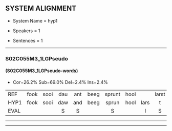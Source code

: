 
## SYSTEM ALIGNMENT

- System Name = hyp1

- Speakers = 1

- Sentences = 1

---

### S02C055M3_1LGPseudo

#### (S02C055M3_1LGPseudo-words)

- Cor=26.2%	Sub=69.0%	Del=2.4%	Ins=2.4%

|  |  |  |  |  |  |  |  |  |  |  |  |  |  |  |  |  |  |  |  |  |  |  |  |  |  |  |  |  |  |  |  |  |  |  |  |  |  |  |  |  |  |  |
|:--- |:---:|:---:|:---:|:---:|:---:|:---:|:---:|:---:|:---:|:---:|:---:|:---:|:---:|:---:|:---:|:---:|:---:|:---:|:---:|:---:|:---:|:---:|:---:|:---:|:---:|:---:|:---:|:---:|:---:|:---:|:---:|:---:|:---:|:---:|:---:|:---:|:---:|:---:|:---:|:---:|:---:|:---:|
| REF | fook | sooi | dau | ant | beeg | sprunt | hool |  | larst | vout | zwoei | fam | rachts | vaap | sprieuw | keng | swoers | doer | plirt | * | jien | blard | guul | hoekt | neeuw | noork | vid | zans | leum | haans | spaai | sjalt | heik | sank | roen | frijk | eem | schard | grek | dron | snaaf | stuid |
| HYP1 | fook | sooi | daw | and | beeg | sprun | hool | lars | t | fort | swoi | fan | rachst | vep | spreew | keng |  | swoort | door | splirt | eien | plart | gul | hoekt | neouw | noork | vit | sons | lem | hens | spai | sholt | herk | sank | roen | frij | é | schart | grek | dron | snaf | stat |
| EVAL |  |  | S | S |  | S |  | I | S | S | S | S | S | S | S |  | D | S | S | S | S | S | S |  | S |  | S | S | S | S | S | S | S |  |  | S | S | S |  |  | S | S |
---

---
